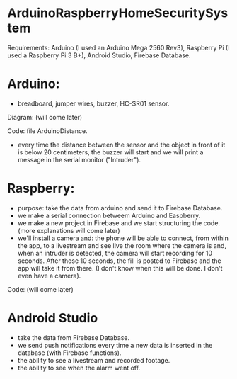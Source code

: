 # ArduinoRaspberryHomeSecuritySystem

Requirements: Arduino (I used an Arduino Mega 2560 Rev3), Raspberry Pi (I used a Raspberry Pi 3 B+), Android Studio, Firebase Database.

# Arduino: 
- breadboard, jumper wires, buzzer, HC-SR01 sensor.

Diagram: (will come later)

Code: file ArduinoDistance.
- every time the distance between the sensor and the object in front of it is below 20 centimeters, the buzzer will start and we will print a message in the serial monitor ("Intruder").

# Raspberry:
- purpose: take the data from arduino and send it to Firebase Database.
- we make a serial connection betweem Arduino and Easpberry.
- we make a new project in Firebase and we start structuring the code.
(more explanations will come later)
- we'll install a camera and: the phone will be able to connect, from within the app, to a livestream and see live the room where the camera is and, when an intruder is detected, the camera will start recording for 10 seconds. After those 10 seconds, the fill is posted to Firebase and the app will take it from there. (I don't know when this will be done. I don't even have a camera).

Code: (will come later)

# Android Studio
- take the data from Firebase Database.
- we send push notifications every time a new data is inserted in the database (with Firebase functions).
- the ability to see a livestream and recorded footage.
- the ability to see when the alarm went off.
